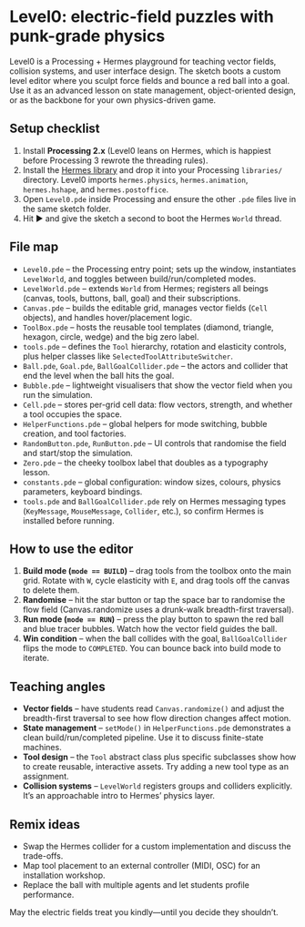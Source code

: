 # Level0: electric-field puzzles with punk-grade physics

Level0 is a Processing + Hermes playground for teaching vector fields, collision systems, and user interface design. The sketch boots a custom level editor where you sculpt force fields and bounce a red ball into a goal. Use it as an advanced lesson on state management, object-oriented design, or as the backbone for your own physics-driven game.

## Setup checklist
1. Install **Processing 2.x** (Level0 leans on Hermes, which is happiest before Processing 3 rewrote the threading rules).
2. Install the [Hermes library](https://github.com/hermes-dev-team) and drop it into your Processing `libraries/` directory. Level0 imports `hermes.physics`, `hermes.animation`, `hermes.hshape`, and `hermes.postoffice`.
3. Open `Level0.pde` inside Processing and ensure the other `.pde` files live in the same sketch folder.
4. Hit ▶ and give the sketch a second to boot the Hermes `World` thread.

## File map
- `Level0.pde` – the Processing entry point; sets up the window, instantiates `LevelWorld`, and toggles between build/run/completed modes.
- `LevelWorld.pde` – extends `World` from Hermes; registers all beings (canvas, tools, buttons, ball, goal) and their subscriptions.
- `Canvas.pde` – builds the editable grid, manages vector fields (`Cell` objects), and handles hover/placement logic.
- `ToolBox.pde` – hosts the reusable tool templates (diamond, triangle, hexagon, circle, wedge) and the big zero label.
- `tools.pde` – defines the `Tool` hierarchy, rotation and elasticity controls, plus helper classes like `SelectedToolAttributeSwitcher`.
- `Ball.pde`, `Goal.pde`, `BallGoalCollider.pde` – the actors and collider that end the level when the ball hits the goal.
- `Bubble.pde` – lightweight visualisers that show the vector field when you run the simulation.
- `Cell.pde` – stores per-grid cell data: flow vectors, strength, and whether a tool occupies the space.
- `HelperFunctions.pde` – global helpers for mode switching, bubble creation, and tool factories.
- `RandomButton.pde`, `RunButton.pde` – UI controls that randomise the field and start/stop the simulation.
- `Zero.pde` – the cheeky toolbox label that doubles as a typography lesson.
- `constants.pde` – global configuration: window sizes, colours, physics parameters, keyboard bindings.
- `tools.pde` and `BallGoalCollider.pde` rely on Hermes messaging types (`KeyMessage`, `MouseMessage`, `Collider`, etc.), so confirm Hermes is installed before running.

## How to use the editor
1. **Build mode (`mode == BUILD`)** – drag tools from the toolbox onto the main grid. Rotate with `W`, cycle elasticity with `E`, and drag tools off the canvas to delete them.
2. **Randomise** – hit the star button or tap the space bar to randomise the flow field (Canvas.randomize uses a drunk-walk breadth-first traversal).
3. **Run mode (`mode == RUN`)** – press the play button to spawn the red ball and blue tracer bubbles. Watch how the vector field guides the ball.
4. **Win condition** – when the ball collides with the goal, `BallGoalCollider` flips the mode to `COMPLETED`. You can bounce back into build mode to iterate.

## Teaching angles
- **Vector fields** – have students read `Canvas.randomize()` and adjust the breadth-first traversal to see how flow direction changes affect motion.
- **State management** – `setMode()` in `HelperFunctions.pde` demonstrates a clean build/run/completed pipeline. Use it to discuss finite-state machines.
- **Tool design** – the `Tool` abstract class plus specific subclasses show how to create reusable, interactive assets. Try adding a new tool type as an assignment.
- **Collision systems** – `LevelWorld` registers groups and colliders explicitly. It’s an approachable intro to Hermes’ physics layer.

## Remix ideas
- Swap the Hermes collider for a custom implementation and discuss the trade-offs.
- Map tool placement to an external controller (MIDI, OSC) for an installation workshop.
- Replace the ball with multiple agents and let students profile performance.

May the electric fields treat you kindly—until you decide they shouldn’t.
